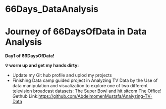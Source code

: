 # 66Days_DataAnalysis

# **Journey of 66DaysOfData in Data Analysis**

**Day1 of 66DaysOfData!**
  
  **💡 worm up and get my hands dirty:**
  - Update my Git hub profile and uplod my projects  
  - Finishing Data camp guided project in Analyzing TV Data
    by the Use of data manipulation and visualization to explore one of two different television broadcast datasets: The Super Bowl and hit sitcom The Office!
    Gethub Link:https://github.com/AbdelmomenMustafa/Analyzing-TV-Data